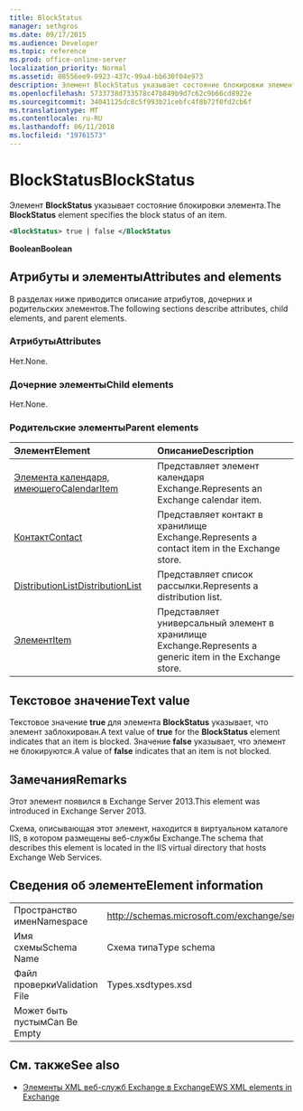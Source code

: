 ```yaml
---
title: BlockStatus
manager: sethgros
ms.date: 09/17/2015
ms.audience: Developer
ms.topic: reference
ms.prod: office-online-server
localization_priority: Normal
ms.assetid: 08556ee9-0923-437c-99a4-bb630f04e973
description: Элемент BlockStatus указывает состояние блокировки элемента.
ms.openlocfilehash: 5733738d733578c47b849b9d7c62c9b66cd8922e
ms.sourcegitcommit: 34041125dc8c5f993b21cebfc4f8b72f0fd2cb6f
ms.translationtype: MT
ms.contentlocale: ru-RU
ms.lasthandoff: 06/11/2018
ms.locfileid: "19761573"
---
```

# <a name="blockstatus"></a><span data-ttu-id="5cc42-103">BlockStatus</span><span class="sxs-lookup"><span data-stu-id="5cc42-103">BlockStatus</span></span>

<span data-ttu-id="5cc42-104">Элемент **BlockStatus** указывает состояние блокировки элемента.</span><span class="sxs-lookup"><span data-stu-id="5cc42-104">The **BlockStatus** element specifies the block status of an item.</span></span> 
  
```XML
<BlockStatus> true | false </BlockStatus
```

 <span data-ttu-id="5cc42-105">**Boolean**</span><span class="sxs-lookup"><span data-stu-id="5cc42-105">**Boolean**</span></span>
## <a name="attributes-and-elements"></a><span data-ttu-id="5cc42-106">Атрибуты и элементы</span><span class="sxs-lookup"><span data-stu-id="5cc42-106">Attributes and elements</span></span>

<span data-ttu-id="5cc42-107">В разделах ниже приводится описание атрибутов, дочерних и родительских элементов.</span><span class="sxs-lookup"><span data-stu-id="5cc42-107">The following sections describe attributes, child elements, and parent elements.</span></span>
  
### <a name="attributes"></a><span data-ttu-id="5cc42-108">Атрибуты</span><span class="sxs-lookup"><span data-stu-id="5cc42-108">Attributes</span></span>

<span data-ttu-id="5cc42-109">Нет.</span><span class="sxs-lookup"><span data-stu-id="5cc42-109">None.</span></span>
  
### <a name="child-elements"></a><span data-ttu-id="5cc42-110">Дочерние элементы</span><span class="sxs-lookup"><span data-stu-id="5cc42-110">Child elements</span></span>

<span data-ttu-id="5cc42-111">Нет.</span><span class="sxs-lookup"><span data-stu-id="5cc42-111">None.</span></span>
  
### <a name="parent-elements"></a><span data-ttu-id="5cc42-112">Родительские элементы</span><span class="sxs-lookup"><span data-stu-id="5cc42-112">Parent elements</span></span>

|<span data-ttu-id="5cc42-113">**Элемент**</span><span class="sxs-lookup"><span data-stu-id="5cc42-113">**Element**</span></span>|<span data-ttu-id="5cc42-114">**Описание**</span><span class="sxs-lookup"><span data-stu-id="5cc42-114">**Description**</span></span>|
|:-----|:-----|
|[<span data-ttu-id="5cc42-115">Элемента календаря, имеющего</span><span class="sxs-lookup"><span data-stu-id="5cc42-115">CalendarItem</span></span>](calendaritem.md) <br/> |<span data-ttu-id="5cc42-116">Представляет элемент календаря Exchange.</span><span class="sxs-lookup"><span data-stu-id="5cc42-116">Represents an Exchange calendar item.</span></span>  <br/> |
|[<span data-ttu-id="5cc42-117">Контакт</span><span class="sxs-lookup"><span data-stu-id="5cc42-117">Contact</span></span>](contact.md) <br/> |<span data-ttu-id="5cc42-118">Представляет контакт в хранилище Exchange.</span><span class="sxs-lookup"><span data-stu-id="5cc42-118">Represents a contact item in the Exchange store.</span></span>  <br/> |
|[<span data-ttu-id="5cc42-119">DistributionList</span><span class="sxs-lookup"><span data-stu-id="5cc42-119">DistributionList</span></span>](distributionlist.md) <br/> |<span data-ttu-id="5cc42-120">Представляет список рассылки.</span><span class="sxs-lookup"><span data-stu-id="5cc42-120">Represents a distribution list.</span></span>  <br/> |
|[<span data-ttu-id="5cc42-121">Элемент</span><span class="sxs-lookup"><span data-stu-id="5cc42-121">Item</span></span>](item.md) <br/> |<span data-ttu-id="5cc42-122">Представляет универсальный элемент в хранилище Exchange.</span><span class="sxs-lookup"><span data-stu-id="5cc42-122">Represents a generic item in the Exchange store.</span></span>  <br/> |
   
## <a name="text-value"></a><span data-ttu-id="5cc42-123">Текстовое значение</span><span class="sxs-lookup"><span data-stu-id="5cc42-123">Text value</span></span>

<span data-ttu-id="5cc42-124">Текстовое значение **true** для элемента **BlockStatus** указывает, что элемент заблокирован.</span><span class="sxs-lookup"><span data-stu-id="5cc42-124">A text value of **true** for the **BlockStatus** element indicates that an item is blocked.</span></span> <span data-ttu-id="5cc42-125">Значение **false** указывает, что элемент не блокируются.</span><span class="sxs-lookup"><span data-stu-id="5cc42-125">A value of **false** indicates that an item is not blocked.</span></span> 
  
## <a name="remarks"></a><span data-ttu-id="5cc42-126">Замечания</span><span class="sxs-lookup"><span data-stu-id="5cc42-126">Remarks</span></span>

<span data-ttu-id="5cc42-127">Этот элемент появился в Exchange Server 2013.</span><span class="sxs-lookup"><span data-stu-id="5cc42-127">This element was introduced in Exchange Server 2013.</span></span>
  
<span data-ttu-id="5cc42-128">Схема, описывающая этот элемент, находится в виртуальном каталоге IIS, в котором размещены веб-службы Exchange.</span><span class="sxs-lookup"><span data-stu-id="5cc42-128">The schema that describes this element is located in the IIS virtual directory that hosts Exchange Web Services.</span></span>
  
## <a name="element-information"></a><span data-ttu-id="5cc42-129">Сведения об элементе</span><span class="sxs-lookup"><span data-stu-id="5cc42-129">Element information</span></span>

|||
|:-----|:-----|
|<span data-ttu-id="5cc42-130">Пространство имен</span><span class="sxs-lookup"><span data-stu-id="5cc42-130">Namespace</span></span>  <br/> |http://schemas.microsoft.com/exchange/services/2006/types  <br/> |
|<span data-ttu-id="5cc42-131">Имя схемы</span><span class="sxs-lookup"><span data-stu-id="5cc42-131">Schema Name</span></span>  <br/> |<span data-ttu-id="5cc42-132">Схема типа</span><span class="sxs-lookup"><span data-stu-id="5cc42-132">Type schema</span></span>  <br/> |
|<span data-ttu-id="5cc42-133">Файл проверки</span><span class="sxs-lookup"><span data-stu-id="5cc42-133">Validation File</span></span>  <br/> |<span data-ttu-id="5cc42-134">Types.xsd</span><span class="sxs-lookup"><span data-stu-id="5cc42-134">types.xsd</span></span>  <br/> |
|<span data-ttu-id="5cc42-135">Может быть пустым</span><span class="sxs-lookup"><span data-stu-id="5cc42-135">Can Be Empty</span></span>  <br/> ||
   
## <a name="see-also"></a><span data-ttu-id="5cc42-136">См. также</span><span class="sxs-lookup"><span data-stu-id="5cc42-136">See also</span></span>



- [<span data-ttu-id="5cc42-137">Элементы XML веб-служб Exchange в Exchange</span><span class="sxs-lookup"><span data-stu-id="5cc42-137">EWS XML elements in Exchange</span></span>](ews-xml-elements-in-exchange.md)

